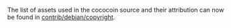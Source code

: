 The list of assets used in the cococoin source and their attribution can now be found in [contrib/debian/copyright](../contrib/debian/copyright).

